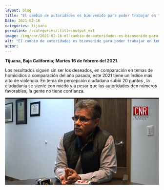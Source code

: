 ```yaml
---
layout: blog
title: "El cambio de autoridades es bienvenido para poder trabajar en temas de seguridad."
Date: 2021-02-16
categories: tijuana
permalink: /:categories/:title:output_ext
image: /img/cnr/2021-02-16-el-cambio-de-autoridades-es-bienvenido-para-poder-trabajar.jpg
alt: "El cambio de autoridades es bienvenido para poder trabajar en temas de seguridad."
autor:
---
```


**Tijuana, Baja California; Martes 16 de febrero del 2021.** 

Los resultados siguen sin ser los deseados, en comparación en temas de homicidios a comparación del año pasado, este 2021 tiene un índice más alto de violencia. En tema de percepción ciudadana subió 20 puntos , la ciudadanía se siente con miedo y a pesar que las autoridades den números favorables, la gente no tiene confianza.

<div id="carouselExampleSlidesOnly" class="carousel slide" data-ride="carousel">
  <div class="carousel-inner">
    <div class="carousel-item active">
       <img class="d-block w-100" src="/img/cnr/2021-02-16-el-cambio-de-autoridades-es-bienvenido-para-poder-trabajar.jpg" loading="lazy"  alt="El cambio de autoridades es bienvenido para poder trabajar en temas de seguridad.">
    </div>
  </div>
</div>